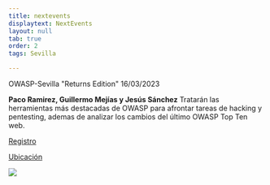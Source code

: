```yaml
---
title: nextevents
displaytext: NextEvents
layout: null
tab: true
order: 2
tags: Sevilla

---
```



OWASP-Sevilla "Returns Edition" 16/03/2023

**Paco Ramirez, Guillermo Mejías y Jesús Sánchez** Tratarán las herramientas más destacadas de OWASP
para afrontar tareas de hacking y pentesting, ademas de analizar los cambios del último OWASP Top Ten web.   

[Registro](https://www.eventbrite.es/e/entradas-owasp-returns-577611089317)

[Ubicación](https://goo.gl/maps/fjgUzLAK8AqMB2dF6)

![](https://img.evbuc.com/https%3A%2F%2Fcdn.evbuc.com%2Fimages%2F464133759%2F168663856919%2F1%2Foriginal.20230308-181103?w=940&auto=format%2Ccompress&q=75&sharp=10&rect=0%2C0%2C2160%2C1080&s=0ec88f4ffff8ce5ae79b064901f152f8)

